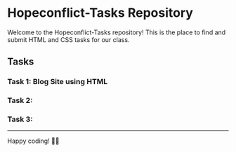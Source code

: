 # Hopeconflict-Tasks Repository

Welcome to the Hopeconflict-Tasks repository! This is the place to find and submit HTML and CSS tasks for our class.

## Tasks

### Task 1: Blog Site using HTML
### Task 2:
### Task 3:
<hr>
Happy coding! 👨‍💻
